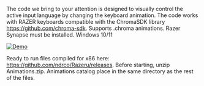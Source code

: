 
The code we bring to your attention is designed to visually control the active input language by changing the keyboard animation.
The code works with RAZER keyboards compatible with the ChromaSDK library https://github.com/chroma-sdk. 
Supports .chroma animations. 
Razer Synapse must be installed.
Windows 10/11

[![Demo](https://img.youtube.com/vi/PzbQIb6kyKY/0.jpg)](https://youtu.be/PzbQIb6kyKY?si=1bJw3rStJSzotgWU)

Ready to run files compiled for x86 here: https://github.com/ndrco/Razeru/releases.
Before starting, unzip Animations.zip. Animations сatalog place in the same directory as the rest of the files.
